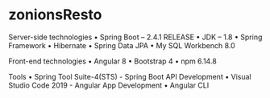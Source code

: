 # zonionsResto
Server-side technologies • Spring Boot – 2.4.1 RELEASE • JDK – 1.8 • Spring Framework • Hibernate • Spring Data JPA • My SQL Workbench 8.0

Front-end technologies • Angular 8 • Bootstrap 4 • npm 6.14.8

Tools • Spring Tool Suite-4(STS) - Spring Boot API Development • Visual Studio Code 2019 - Angular App Development • Angular CLI

